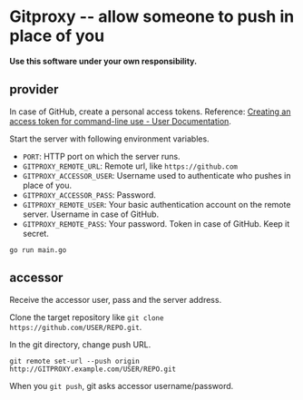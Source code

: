 # Gitproxy -- allow someone to push in place of you

**Use this software under your own responsibility.**

## provider

In case of GitHub, create a personal access tokens.
Reference: [Creating an access token for command-line use - User Documentation](https://help.github.com/articles/creating-an-access-token-for-command-line-use/).

Start the server with following environment variables.

- `PORT`: HTTP port on which the server runs.
- `GITPROXY_REMOTE_URL`: Remote url, like `https://github.com`
- `GITPROXY_ACCESSOR_USER`: Username used to authenticate who pushes in place of you.
- `GITPROXY_ACCESSOR_PASS`: Password.
- `GITPROXY_REMOTE_USER`: Your basic authentication account on the remote server. Username in case of GitHub.
- `GITPROXY_REMOTE_PASS`: Your password. Token in case of GitHub. Keep it secret.

```
go run main.go
```

## accessor

Receive the accessor user, pass and the server address.

Clone the target repository like `git clone https://github.com/USER/REPO.git`.

In the git directory, change push URL.

```
git remote set-url --push origin http://GITPROXY.example.com/USER/REPO.git
```

When you `git push`, git asks accessor username/password.
